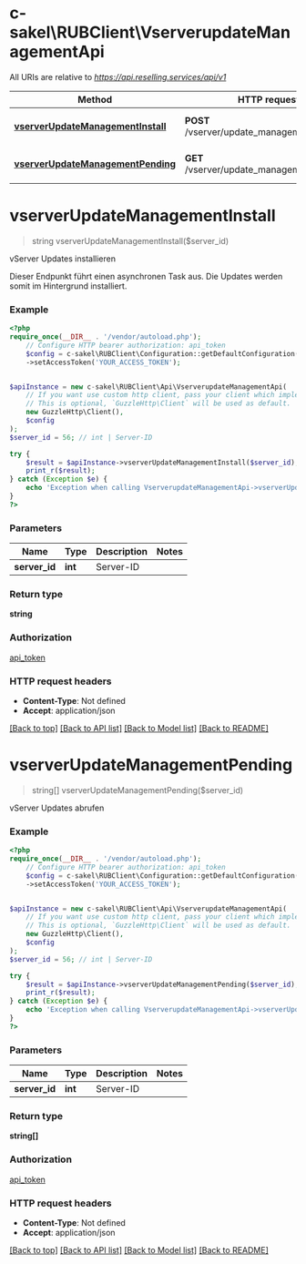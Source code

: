 # c-sakel\RUBClient\VserverupdateManagementApi

All URIs are relative to *https://api.reselling.services/api/v1*

Method | HTTP request | Description
------------- | ------------- | -------------
[**vserverUpdateManagementInstall**](VserverupdateManagementApi.md#vserverupdatemanagementinstall) | **POST** /vserver/update_management/install | vServer Updates installieren
[**vserverUpdateManagementPending**](VserverupdateManagementApi.md#vserverupdatemanagementpending) | **GET** /vserver/update_management/pending | vServer Updates abrufen

# **vserverUpdateManagementInstall**
> string vserverUpdateManagementInstall($server_id)

vServer Updates installieren

Dieser Endpunkt führt einen asynchronen Task aus. Die Updates werden somit im Hintergrund installiert.

### Example
```php
<?php
require_once(__DIR__ . '/vendor/autoload.php');
    // Configure HTTP bearer authorization: api_token
    $config = c-sakel\RUBClient\Configuration::getDefaultConfiguration()
    ->setAccessToken('YOUR_ACCESS_TOKEN');


$apiInstance = new c-sakel\RUBClient\Api\VserverupdateManagementApi(
    // If you want use custom http client, pass your client which implements `GuzzleHttp\ClientInterface`.
    // This is optional, `GuzzleHttp\Client` will be used as default.
    new GuzzleHttp\Client(),
    $config
);
$server_id = 56; // int | Server-ID

try {
    $result = $apiInstance->vserverUpdateManagementInstall($server_id);
    print_r($result);
} catch (Exception $e) {
    echo 'Exception when calling VserverupdateManagementApi->vserverUpdateManagementInstall: ', $e->getMessage(), PHP_EOL;
}
?>
```

### Parameters

Name | Type | Description  | Notes
------------- | ------------- | ------------- | -------------
 **server_id** | **int**| Server-ID |

### Return type

**string**

### Authorization

[api_token](../../README.md#api_token)

### HTTP request headers

 - **Content-Type**: Not defined
 - **Accept**: application/json

[[Back to top]](#) [[Back to API list]](../../README.md#documentation-for-api-endpoints) [[Back to Model list]](../../README.md#documentation-for-models) [[Back to README]](../../README.md)

# **vserverUpdateManagementPending**
> string[] vserverUpdateManagementPending($server_id)

vServer Updates abrufen

### Example
```php
<?php
require_once(__DIR__ . '/vendor/autoload.php');
    // Configure HTTP bearer authorization: api_token
    $config = c-sakel\RUBClient\Configuration::getDefaultConfiguration()
    ->setAccessToken('YOUR_ACCESS_TOKEN');


$apiInstance = new c-sakel\RUBClient\Api\VserverupdateManagementApi(
    // If you want use custom http client, pass your client which implements `GuzzleHttp\ClientInterface`.
    // This is optional, `GuzzleHttp\Client` will be used as default.
    new GuzzleHttp\Client(),
    $config
);
$server_id = 56; // int | Server-ID

try {
    $result = $apiInstance->vserverUpdateManagementPending($server_id);
    print_r($result);
} catch (Exception $e) {
    echo 'Exception when calling VserverupdateManagementApi->vserverUpdateManagementPending: ', $e->getMessage(), PHP_EOL;
}
?>
```

### Parameters

Name | Type | Description  | Notes
------------- | ------------- | ------------- | -------------
 **server_id** | **int**| Server-ID |

### Return type

**string[]**

### Authorization

[api_token](../../README.md#api_token)

### HTTP request headers

 - **Content-Type**: Not defined
 - **Accept**: application/json

[[Back to top]](#) [[Back to API list]](../../README.md#documentation-for-api-endpoints) [[Back to Model list]](../../README.md#documentation-for-models) [[Back to README]](../../README.md)

